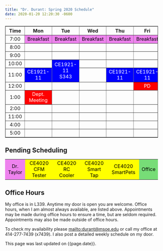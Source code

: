 ```yaml
---
title: "Dr. Durant: Spring 2020 Schedule"
date: 2020-01-20 12:20:30 -0600
---
```


<style type="text/css">
td		{	text-align: center;				}
td.oh		{	background-color: #77DD77;	color: black;	}
td.am		{	background-color: red;		color: white;	}
td.ce4020	{	background-color: yellow;	color: black;	}
td.ce1921       {       background-color: blue;		color: white;	}
td.lunch	{	background-color: violet;	color: black;	}
</style>

<div align="center">
<table border>
<tr><th>Time</th>	<th>Mon</th>				<th>Tue</th>						<th>Wed</th>				<th>Thu</th>				<th>Fri</th>				</tr>
<tr><td>7:00</td>	<td class="lunch">Breakfast</td>	<td class="lunch">Breakfast</td>			<td class="lunch">Breakfast</td>	<td class="lunch">Breakfast</td>	<td class="lunch">Breakfast</td>	</tr>
<tr><td>8:00</td>	<td>&nbsp;</td>				<td>&nbsp;</td>						<td>&nbsp;</td>				<td>&nbsp;</td>				<td>&nbsp;</td>				</tr>
<tr><td>9:00</td>	<td>&nbsp;</td>				<td>&nbsp;</td>						<td>&nbsp;</td>				<td>&nbsp;</td>				<td>&nbsp;</td>				</tr>
<tr><td>10:00</td>	<td>&nbsp;</td>				<td class="ce1921" rowspan="2">CE1921-11<br/>S343</td>	<td>&nbsp;</td>				<td>&nbsp;</td>				<td>&nbsp;</td>				</tr>
<tr><td>11:00</td>	<td class="ce1921">CE1921-11</td>								<td>&nbsp;</td>				<td class="ce1921">CE1921-11</td>	<td class="ce1921">CE1921-11</td>	</tr>
<tr><td>12:00</td>	<td>&nbsp;</td>				<td>&nbsp;</td>						<td>&nbsp;</td>				<td>&nbsp;</td>				<td class="am">PD</td>			</tr>
<tr><td>1:00</td>	<td class="am">Dept. Meeting</td>	<td>&nbsp;</td>						<td>&nbsp;</td>				<td>&nbsp;</td>				<td>&nbsp;</td>				</tr>
<tr><td>2:00</td>	<td>&nbsp;</td>				<td>&nbsp;</td>						<td>&nbsp;</td>				<td>&nbsp;</td>				<td>&nbsp;</td>				</tr>
<tr><td>11:00</td>	<td>&nbsp;</td>				<td>&nbsp;</td>						<td>&nbsp;</td>				<td>&nbsp;</td>				<td>&nbsp;</td>				</tr>
<tr><td>4:00</td>	<td>&nbsp;</td>				<td>&nbsp;</td>						<td>&nbsp;</td>				<td>&nbsp;</td>				<td>&nbsp;</td>				</tr>
<tr><td>5:00</td>	<td>&nbsp;</td>				<td>&nbsp;</td>						<td>&nbsp;</td>				<td>&nbsp;</td>				<td>&nbsp;</td>				</tr>
</table>
</div>

## Pending Scheduling
<table><tr>
<td class="lunch">Dr. Taylor</td>
<td class="ce4020">CE4020 CFM Tester</td>
<td class="ce4020">CE4020 RC Cooler</td>
<td class="ce4020">CE4020 Smart Tap</td>
<td class="ce4020">CE4020 SmartPets</td>
<td class="oh">Office</td>
</tr></table>

## Office Hours

My office is in L339.
Anytime my door is open you are welcome.
Office hours, when I am almost always available, are listed above.
Appointments may be made during	office hours to	ensure a time, but are seldom required.
Appointments may also be made outside of office hours.

To check my availability please <mailto:durant@msoe.edu> or call my office at 414-277-7439 (x7439).
I also post a detailed weekly schedule on my door.

This page was last updated on {{page.date}}.
